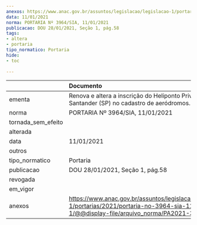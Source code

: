 ```yaml
---
anexos: https://www.anac.gov.br/assuntos/legislacao/legislacao-1/portarias/2021/portaria-no-3964-sia-11-01-2021-1/@@display-file/arquivo_norma/PA2021-3964.pdf
data: 11/01/2021
norma: PORTARIA Nº 3964/SIA, 11/01/2021
publicacao: DOU 28/01/2021, Seção 1, pág.58
tags:
- altera
- portaria
tipo_normatico: Portaria
hide: 
- toc 
 
---
```


|                    | Documento                                                                                                                                              |
|:-------------------|:-------------------------------------------------------------------------------------------------------------------------------------------------------|
| ementa             | Renova e altera a inscrição do Heliponto Privado Banco Santander (SP) no cadastro de aeródromos.                                                       |
| norma              | PORTARIA Nº 3964/SIA, 11/01/2021                                                                                                                       |
| tornada_sem_efeito |                                                                                                                                                        |
| alterada           |                                                                                                                                                        |
| data               | 11/01/2021                                                                                                                                             |
| outros             |                                                                                                                                                        |
| tipo_normatico     | Portaria                                                                                                                                               |
| publicacao         | DOU 28/01/2021, Seção 1, pág.58                                                                                                                        |
| revogada           |                                                                                                                                                        |
| em_vigor           |                                                                                                                                                        |
| anexos             | https://www.anac.gov.br/assuntos/legislacao/legislacao-1/portarias/2021/portaria-no-3964-sia-11-01-2021-1/@@display-file/arquivo_norma/PA2021-3964.pdf |